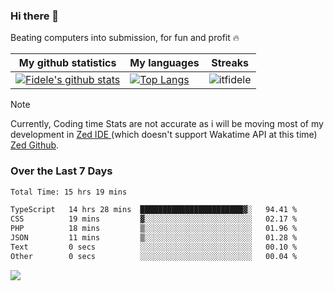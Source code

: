 ### Hi there 👋
<p>Beating computers into submission, for fun and profit 🔥</p>

|My github statistics|My languages|Streaks|
|-|-|-|
|[![Fidele's github stats](https://github-readme-stats.vercel.app/api?username=itfidele&count_private=true&show_icons=true&theme=dark&hide_title=true)](https://github.com/itfidele)|[![Top Langs](https://github-readme-stats.vercel.app/api/top-langs/?username=itfidele&show_icons=true&langs_count=8&theme=dark&layout=compact&hide_title=true)](https://github.com/itfidele)|![itfidele](https://github-readme-streak-stats.herokuapp.com/?user=itfidele&theme=dark)

> [!NOTE]  
> Currently, Coding time Stats are not accurate as i will be moving most of my development in <a href="https://zed.dev" target="_blank"> Zed IDE </a> (which doesn't support Wakatime API at this time) <a href="https://github.com/zed-industries/zed">Zed Github</a>.

### Over the Last 7 Days
<!--START_SECTION:waka-->

```txt
Total Time: 15 hrs 19 mins

TypeScript   14 hrs 28 mins  ███████████████████████▓░   94.41 %
CSS          19 mins         ▓░░░░░░░░░░░░░░░░░░░░░░░░   02.17 %
PHP          18 mins         ▒░░░░░░░░░░░░░░░░░░░░░░░░   01.96 %
JSON         11 mins         ▒░░░░░░░░░░░░░░░░░░░░░░░░   01.28 %
Text         0 secs          ░░░░░░░░░░░░░░░░░░░░░░░░░   00.10 %
Other        0 secs          ░░░░░░░░░░░░░░░░░░░░░░░░░   00.04 %
```

<!--END_SECTION:waka-->



![](https://komarev.com/ghpvc/?username=itfidele)
